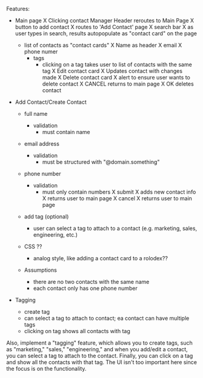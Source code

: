 Features:
- Main page
  X Clicking contact Manager Header reroutes to Main Page
  X button to add contact
    X routes to 'Add Contact' page
  X search bar
    X as user types in search, results autopopulate as "contact card" on the page
  - list of contacts as "contact cards"
    X Name as header
    X email
    X phone numer
    - tags
      - clicking on a tag takes user to list of contacts with the same tag
  X Edit contact card
    X Updates contact with changes made
  X Delete contact card
    X alert to ensure user wants to delete contact
    X CANCEL returns to main page
    X OK deletes contact

- Add Contact/Create Contact
  - full name
    - validation
      - must contain name
  - email address
    - validation
      - must be structured with "@domain.something"
  - phone number
    - validation
      - must only contain numbers
  X submit
    X adds new contact info
    X returns user to main page
  X cancel
    X returns user to main page
  - add tag (optional)
    - user can select a tag to attach to a contact (e.g. marketing, sales, engineering, etc.)

  - CSS ??
    - analog style, like adding a contact card to a rolodex??

  - Assumptions
    - there are no two contacts with the same name
    - each contact only has one phone number

- Tagging
  - create tag
  - can select a tag to attach to contact; ea contact can have multiple tags
  - clicking on tag shows all contacts with tag

Also, implement a "tagging" feature, which allows you to create tags, such as "marketing," "sales," "engineering," and when you add/edit a contact, you can select a tag to attach to the contact. Finally, you can click on a tag and show all the contacts with that tag. The UI isn't too important here since the focus is on the functionality.
